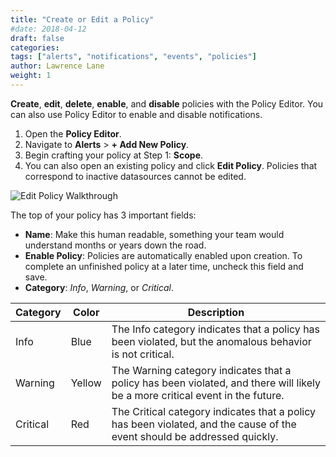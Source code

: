```yaml
---
title: "Create or Edit a Policy"
#date: 2018-04-12
draft: false
categories:
tags: ["alerts", "notifications", "events", "policies"]
author: Lawrence Lane
weight: 1
---
```


**Create**, **edit**, **delete**, **enable**, and **disable** policies with the Policy Editor. You can also use Policy Editor to enable and disable notifications.

1. Open the **Policy Editor**.
2. Navigate to **Alerts** > **+ Add New Policy**.
3. Begin crafting your policy at Step 1: **Scope**.
4. You can also open an existing policy and click **Edit Policy**.  Policies that correspond to inactive datasources cannot be edited.

![Edit Policy Walkthrough](/images/create-edit-policies/edit-policy-walkthrough.gif)

The top of your policy has 3 important fields:

- **Name**: Make this human readable, something your team would understand months or years down the road.
- **Enable Policy**: Policies are automatically enabled upon creation. To complete an unfinished policy at a later time, uncheck this field and save.
- **Category**: _Info_, _Warning_, or _Critical_.

| Category | Color  | Description                                                                                                                   |
|----------|--------|-------------------------------------------------------------------------------------------------------------------------------|
| Info     | Blue   | The Info category indicates that a policy has been violated, but the anomalous behavior is not critical.                      |
| Warning  | Yellow | The Warning category indicates that a policy has been violated, and there will likely be a more critical event in the future. |
| Critical | Red    | The Critical category indicates that a policy has been violated, and the cause of the event should be addressed quickly.      |
